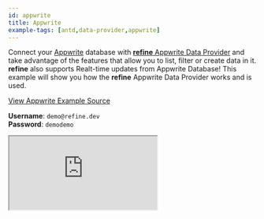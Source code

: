 ```yaml
---
id: appwrite
title: Appwrite
example-tags: [antd,data-provider,appwrite]
---
```


Connect your [Appwrite](https://appwrite.io/) database with [**refine** Appwrite Data Provider](/docs/advanced-tutorials/data-provider/appwrite/) and take advantage of the features that allow you to list, filter or create data in it. **refine** also supports Realt-time updates from Appwrite Database! This example will show you how the **refine** Appwrite Data Provider works and is used.

[View Appwrite Example Source](https://github.com/refinedev/refine/tree/master/examples/data-provider-appwrite)

**Username**: `demo@refine.dev`  
**Password**: `demodemo`

<iframe loading="lazy" src="https://stackblitz.com/github/refinedev/refine/tree/master/examples/data-provider-appwrite?embed=1&view=preview&theme=dark&preset=node&ctl=1"
     style={{width: "100%", height:"80vh", border: "0px", borderRadius: "8px", overflow:"hidden"}}
     title="refine-appwrite-example"
     allow="accelerometer; ambient-light-sensor; camera; encrypted-media; geolocation; gyroscope; hid; microphone; midi; payment; usb; vr; xr-spatial-tracking"
     sandbox="allow-forms allow-modals allow-popups allow-presentation allow-same-origin allow-scripts"
></iframe>
